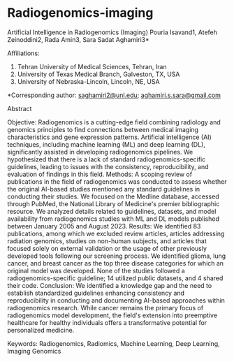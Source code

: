 # Radiogenomics-imaging
Artificial Intelligence in Radiogenomics (Imaging)
Pouria Isavand1, Atefeh Zeinoddini2, Rada Amin3, Sara Sadat Aghamiri3*

Affiliations:
1. Tehran University of Medical Sciences, Tehran, Iran
2. University of Texas Medical Branch, Galveston, TX, USA
3. University of Nebraska-Lincoln, Lincoln, NE, USA

*Corresponding author: saghamiri2@unl.edu; aghamiri.s.sara@gmail.com 

Abstract


Objective: Radiogenomics is a cutting-edge field combining radiology and genomics principles to find connections between medical imaging characteristics and gene expression patterns. Artificial intelligence (AI) techniques, including machine learning (ML) and deep learning (DL), significantly assisted in developing radiogenomics pipelines. We hypothesized that there is a lack of standard radiogenomics-specific guidelines, leading to issues with the consistency, reproducibility, and evaluation of findings in this field. 
Methods: A scoping review of publications in the field of radiogenomics was conducted to assess whether the original AI-based studies mentioned any standard guidelines in conducting their studies. We focused on the Medline database, accessed through PubMed, the National Library of Medicine's premier bibliographic resource. We analyzed details related to guidelines, datasets, and model availability from radiogenomics studies with ML and DL models published between January 2005 and August 2023. 
Results: We identified 83 publications, among which we excluded review articles, articles addressing radiation genomics, studies on non-human subjects, and articles that focused solely on external validation or the usage of other previously developed tools following our screening process. We identified glioma, lung cancer, and breast cancer as the top three disease categories for which an original model was developed. None of the studies followed a radiogenomics-specific guideline; 14 utilized public datasets, and 4 shared their code. Conclusion: We identified a knowledge gap and the need to establish standardized guidelines enhancing consistency and reproducibility in conducting and documenting AI-based approaches within radiogenomics research. While cancer remains the primary focus of radiogenomics model development, the field's extension into preemptive healthcare for healthy individuals offers a transformative potential for personalized medicine. 

Keywords: Radiogenomics, Radiomics, Machine Learning, Deep Learning, Imaging Genomics
